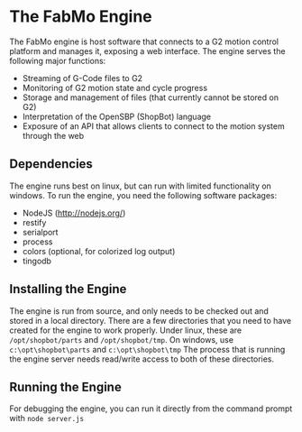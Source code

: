 The FabMo Engine
================
The FabMo engine is host software that connects to a G2 motion control platform and manages it, exposing a web interface.  The engine serves the following major functions:

* Streaming of G-Code files to G2
* Monitoring of G2 motion state and cycle progress
* Storage and management of files (that currently cannot be stored on G2)
* Interpretation of the OpenSBP (ShopBot) language
* Exposure of an API that allows clients to connect to the motion system through the web

Dependencies
------------
The engine runs best on linux, but can run with limited functionality on windows.  To run the engine, you need the following software packages:

* NodeJS (http://nodejs.org/)
* restify 
* serialport
* process
* colors (optional, for colorized log output)
* tingodb

Installing the Engine
---------------------
The engine is run from source, and only needs to be checked out and stored in a local directory.   There are a few directories that you need to have created for the engine to work properly.  Under linux, these are `/opt/shopbot/parts` and `/opt/shopbot/tmp`.  On windows, use `c:\opt\shopbot\parts` and `c:\opt\shopbot\tmp` The process that is running the engine server needs read/write access to both of these directories.

Running the Engine
------------------
For debugging the engine, you can run it directly from the command prompt with `node server.js`